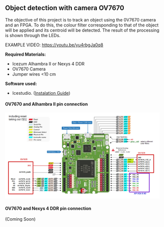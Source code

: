  ## Object detection with camera OV7670
 
The objective of this project is to track an object using the 0V7670 camera and an FPGA. To do this, the colour filter corresponding to that of the object will be applied and its centroid will be detected. The result of the processing is shown through the LEDs.
 
 EXAMPLE VIDEO: https://youtu.be/yu4rbgJa0q8
 
**Required Materials:**
- Icezum Alhambra II or Nexys 4 DDR
- OV7670 Camera
- Jumper wires <10 cm

**Software used:**
- Icestudio. ([Instalation Guide](https://github.com/FPGAwars/icestudio#installation "Instalation Guide"))

#### OV7670 and Alhambra II pin connection
![OV7670 camera and alhambra pin connection](https://github.com/Javi-Garci/ObjectDetect_OV7670/blob/master/IMG/ov7670_alhambra_interface.png)

#### OV7670 and Nexys 4 DDR pin connection
(Coming Soon)
